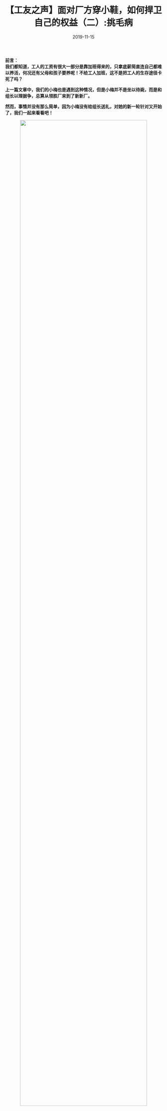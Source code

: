 ﻿---
template: post
title: "【工友之声】面对厂方穿小鞋，如何捍卫自己的权益（二）:挑毛病"
date: 2019-11-15
tags: gushi
image:
  teaser: /201911/2019111502.jpg 
excerpt_separator: <!--more-->
---

**前言：  
我们都知道，工人的工资有很大一部分是靠加班得来的，只拿底薪简直连自己都难以养活，何况还有父母和孩子要养呢！不给工人加班，这不是把工人的生存途径卡死了吗？**

**上一篇文章中，我们的小梅也是遇到这种情况，但是小梅并不是坐以待毙，而是和组长以理据争，总算从领胜厂来到了新新厂。**

**然而，事情并没有那么简单，因为小梅没有给组长送礼，对她的新一轮针对又开始了，我们一起来看看吧！**

<div style="text-align:center"><img src="/images/201911/2019111501.jpg" width="90%"><br></div><br>

<h3>新新厂，潜藏危机的新开始</h3>

“去新新厂的都站过来，我带你们过去。”

我急忙收拾一下自己的工具，也站在队伍中。一眼看去只有一个认识的，那就是在包装部干小时工的晴子，我对她笑笑。

“你怎么也要去新新厂？”

“不去怎么办？我天天在这五天八小时，伤不起啊！听说那边加班多。”

没说几句话的工夫，已经到了新新厂楼下，一个声称主管的站在了队伍中间，看看大家说：“这里面有没有人在包装待过？”

“我。”

我一看晴子举手，我也举起了手。

“你们俩出来，直接去这边二楼找李敏，她会安排你们的工作。”

看到这里，肯定会有读者疑惑：为什么会从新厂包装跳到新新厂包装？

其实在领胜这边除了干手工就是包装，手工是从上班坐到那干到下班，没有灵活性，时常一天下来脚肿腿肿是常有的，一吃过饭就坐在那里肠胃又不消化，很多人不喜欢这样的工种。在包装部干活就不一样了，活比较杂，可以来回走动，虽然时间熬的比手工长，但人不是不动体，因此都喜欢在包装干，我当然也是这个原因。

<div style="text-align:center"><img src="/images/201911/2019111502.jpg" width="90%"><br></div><br>

李敏，女，个子不太高，脸很白，眼睛小小的，说话语速好快。她把我和晴子各安排一个师傅。当天下午只见晴子独自一人在一个台面上工作，离她师傅很远。午饭后我跟晴子闲聊。

“你这么快就被师傅逐出师门了？”

“别提了，他们这的老员工高傲的很，我看不惯他们的脸色，自己干多好……”

没想到晚上组长也让我独自工作了，说真的，刚来一切还算顺利。

也许是命运把我们拉到一起，我和晴子成了形影不离的好朋友。饭后或上班前我们总有说不完的话。

“晴子，你每天晚上十二点才下班回去，你路上怕不怕？”

<div style="text-align:center"><img src="/images/201911/2019111503.png" width="90%"><br></div><br>

“说起这个我这几天感觉很奇怪，昨天晚上下班组长骑着电动车说带我，我坐上电动车她就问我我用的什么化妆品，多少钱一套，她也想要。”

“那你怎么回答的？”

“我用的自然堂，一套都一千多呢!”

“看组长对你多好，下班还送你回家……”

第三天晴子又说起同样的事，感觉怪怪的。

“她连续带我三天了，可每天晚上都会问化妆品的事，还说同样的话她也想要。”

“哈哈，可能可你用化妆品后皮肤太亮了，羡慕嫉妒恨吧！哈——哈……”

第四天上班了，我突然发现车间里有一个奇怪的现象——娟子被针对了。

后面的复检不断的叫她返工，组长对她的态度十万度的大转弯，只要一出小插错都会被骂的抬不起头，甚至还没事找事说她做的少，手慢等理由千方百计的骂她，晴子也忍着不吱声。

有天上夜班，她大吼了一声镇住了车间所有的人，对她来说也许是情绪的一种发泄，可在工友的眼中都说她有神经病，离她远远的。那组长最后还是把晴子赶出了包装，去了手工。临走时她走过来悄悄地对我说：“妈的，我脑袋真是进水了，如果我给那组长买一套化妆品也许她不会这样对我，你在这小心点。”

我轻轻的点了点头，第二天早上还没开早会，小周从怀里掏出来一盒茶叶，走到组长面前：

“老大，这是老家的信阳毛尖，你尝尝，喝完我还给你拿。”

组长接过茶叶，笑着踹到了怀里。我心里暗暗的想：连老员工都送礼，何况我们新来的，妈妈的，老子不喜欢这套，看你后面还有什么花招？

<div style="text-align:center"><img src="/images/201911/2019111504.jpg" width="90%"><br></div><br>

在工作上，小周上班很自由，不做事或上班睡觉都没人管，他脚有点癫痫，走起路来像小鸭，一摇一晃的，他说起话来也不利索，一句话有时候结半天也崩不出来，他那一张脸瞬间通红，脖子的筋都跳的老高，好像线房里那不规则的电线。

小周这次又来嘲笑我

“下一个被赶走的肯定是你，小梅，看来你要失业了，哈——哈……”

他笑的前赴后扬，我那会气的火冒三丈，一边做事一边说：“你没事的话回去照照镜子，自己是完美的人吗？如果你是个完美的人，你笑话任何人我也不会反对，你看你现在的样子，走路一瘸一拐，说话又挂不上挡，肚子胖的像孕妇，浑身上下没有优点，别人不笑话你都不错了，你有什么资格笑话我？”

小胡看我变了脸色，无趣的去封箱子去了。从那以后，他在我旁边再也不说听起来别插耳朵的话了。

看似工作上还算平静，可不断的会有小插曲，组长气的让复检拿个本记住每个人犯下的错。工作久了不是会忘这就是会忘那，当然一天工作十三四个小时，难免有一会脑袋不清醒。

该来的还是要来的，似乎想挡也挡不住，他不像暴风雨来之前有雷声，李敏开始针对我了……

又是一天，今天开会组长的上司把我叫到前面说：“你来背背操作流程。”

我自信的走了上去，从开始拿到料到最后出货每一个环节背的滚瓜烂熟，在背的时候声音洪亮，吐字清晰，而且还给所有人做了眼神的交流，这是不管在前面还是后面上来背的没人能比的。组长的上司听我背完后归队的背影，不由得严肃的说：“你这操作流程背那么熟，为什么小问题不断，如果再出问题，我决不留你。”

<div style="text-align:center"><img src="/images/201911/2019111505.jpg" width="90%"><br></div><br>

不行，我得想想办法，思来想去还是拿出备好的笔记本，做每一款货都记录下来，每到工序做好了就画对号，这方法还挺好，过了一天没犯错，我心里终于吐了一口气，这也许就是老大老说的体验改善吧！

快下班的时候，李敏气冲冲的跑了过来

“今天下班把你的笔记本拿回去，不要让我明天再看见它。”

我有点丈二和尚，摸不着头脑，后来才知道是那个多事的复检去告了我的状，组长才火气这么大，我只能微笑着回：“好，下班我都拿走。”快到五点半下班的时候，复检找组长说要有事下早班，这复检一走，我们做的一款一款货又要堆起来了。

谁知第二天一场更激烈的战斗继续在车间上映，而我成了受害者。

<div style="text-align:center"><img src="/images/201911/2019111506.jpg" width="90%"><br></div><br>
